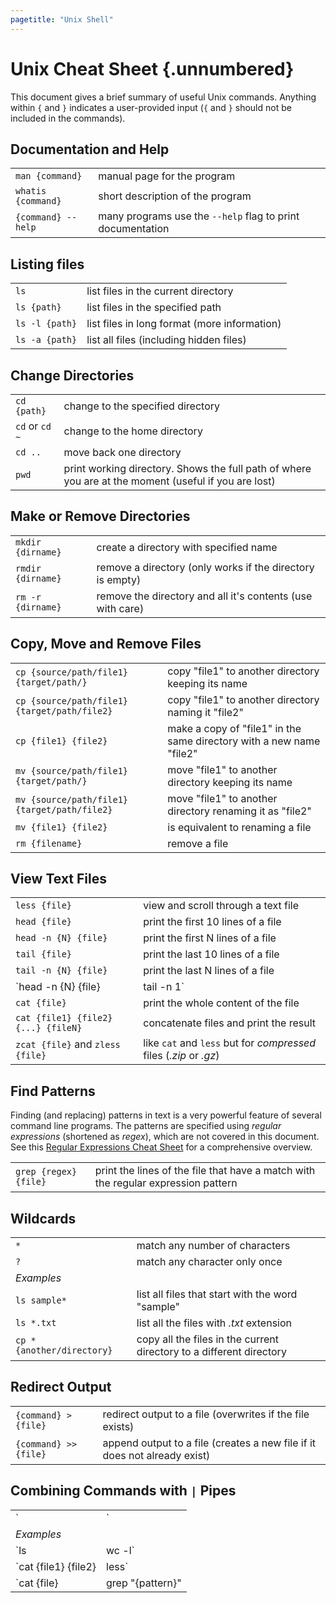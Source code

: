 ```yaml
---
pagetitle: "Unix Shell"
---
```


# Unix Cheat Sheet {.unnumbered}

This document gives a brief summary of useful Unix commands.
Anything within `{` and `}` indicates a user-provided input (`{` and `}` should not be included in the commands).


## Documentation and Help

|||
| :---- | :---- |
| `man {command}`      | manual page for the program |
| `whatis {command}`   | short description of the program |
| `{command} --help`   | many programs use the `--help` flag to print documentation |

## Listing files

|||
| :---- | :---- |
| `ls` | list files in the current directory |
| `ls {path}` | list files in the specified path |
| `ls -l {path}` | list files in long format (more information) |
| `ls -a {path}` | list all files (including hidden files) |


## Change Directories 

|||
| :---- | :---- |
| `cd {path}` | change to the specified directory |
| `cd` or `cd ~`    | change to the home directory |
| `cd ..`           | move back one directory |
| `pwd` | print working directory. Shows the full path of where you are at the moment (useful if you are lost) |


## Make or Remove Directories

|||
| :---- | :---- |
| `mkdir {dirname}`     | create a directory with specified name |
| `rmdir {dirname}`     | remove a directory (only works if the directory is empty) |
| `rm -r {dirname}`  | remove the directory and all it's contents (use with care) |


## Copy, Move and Remove Files 

|||
| :---- | :---- |
| `cp {source/path/file1} {target/path/}` | copy "file1" to another directory keeping its name |
| `cp {source/path/file1} {target/path/file2}` | copy "file1" to another directory naming it "file2" |
| `cp {file1} {file2}` | make a copy of "file1" in the same directory with a new name "file2" |
| `mv {source/path/file1} {target/path/}` | move "file1" to another directory keeping its name |
| `mv {source/path/file1} {target/path/file2}` | move "file1" to another directory renaming it as "file2" |
| `mv {file1} {file2}` | is equivalent to renaming a file |
| `rm {filename}`        | remove a file |


## View Text Files

|||
| :---- | :---- |
| `less {file}` | view and scroll through a text file |
| `head {file}` | print the first 10 lines of a file |
| `head -n {N} {file}` | print the first N lines of a file |
| `tail {file}` | print the last 10 lines of a file |
| `tail -n {N} {file}` | print the last N lines of a file |
| `head -n {N} {file} | tail -n 1` | print the Nth line of a file |
| `cat {file}` | print the whole content of the file |
| `cat {file1} {file2} {...} {fileN}` | concatenate files and print the result |
| `zcat {file}` and `zless {file}` | like `cat` and `less` but for _compressed_ files (_.zip_ or _.gz_) |


## Find Patterns

Finding (and replacing) patterns in text is a very powerful feature of several command line programs. The patterns are specified using _regular expressions_ (shortened as _regex_), which are not covered in this document. 
See this [Regular Expressions Cheat Sheet](https://cheatography.com/davechild/cheat-sheets/regular-expressions/pdf/) for a comprehensive overview. 

|||
| :---- | :---- |
| `grep {regex} {file}` | print the lines of the file that have a match with the regular expression pattern |


## Wildcards

|||
| :---- | :---- |
| `*` | match any number of characters |
| `?` | match any character only once |
| _Examples_ | |
| `ls sample*` | list all files that start with the word "sample" |
| `ls *.txt` | list all the files with _.txt_ extension |
| `cp * {another/directory}` | copy all the files in the current directory to a different directory |


## Redirect Output

|||
| :---- | :---- |
| `{command} > {file}` | redirect output to a file (overwrites if the file exists) |
| `{command} >> {file}` | append output to a file (creates a new file if it does not already exist) |


## Combining Commands with `|` Pipes

|||
| :---- | :---- |
| `<command1> | <command2>` | the output of "command1" is passed as input to "command2" |
| _Examples_ | |
| `ls | wc -l` | count the number of files in a directory |
| `cat {file1} {file2} | less` | concatenate files and view them with _less_ |
| `cat {file} | grep "{pattern}" | wc -l` | count how many lines in the file have a match with "pattern" |